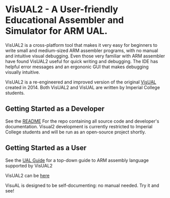 # VisUAL2 - A User-friendly Educational Assembler and Simulator for ARM UAL.

 VisUAL2 is a cross-platform tool that makes it very easy for beginners to write small and medium-sized ARM assembler programs, with no manual and intuitive visual debugging. Even those very familiar with ARM assembler have found VisUAL2 useful for quick writing and debugging. The IDE has helpful error messages and an ergononic GUI that makes debugging visually intuitive.
 
 VisUAL2 is a re-engineered and improved version of the original [VisUAL](https://salmanarif.bitbucket.io/visual/) created in 2014. Both VisUAL2 and VisUAL are written by Imperial College students.


## Getting Started as a Developer

See the [README](https://scc416.github.io/Visual2-doc/READ) For the repo containing all source code and developer's documentation. Visual2 development is currently restricted to Imperial College students and will be run as an open-source project shortly.


## Getting Started as a User

See the [UAL Guide](https://scc416.github.io/Visual2-doc/guide) for a top-down guide to ARM assembly language supported by VisUAL2


VisUAL2 can be [here](https://scc416.github.io/Visual2-doc/download) 

VisuAL is designed to be self-documenting: no manual needed. Try it and see!
